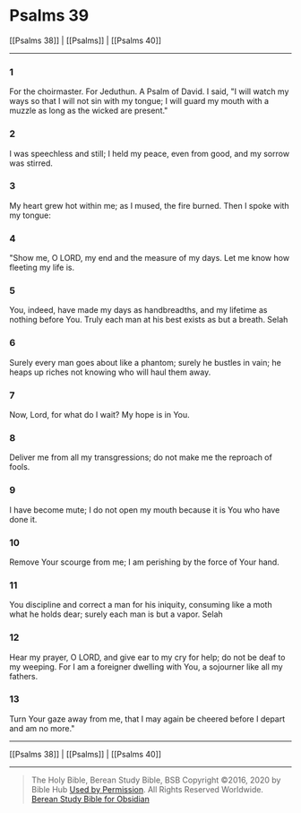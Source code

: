 # Psalms 39

[[Psalms 38]] | [[Psalms]] | [[Psalms 40]]

---

### 1
For the choirmaster. For Jeduthun. A Psalm of David. I said, "I will watch my ways so that I will not sin with my tongue; I will guard my mouth with a muzzle as long as the wicked are present."

### 2
I was speechless and still; I held my peace, even from good, and my sorrow was stirred.

### 3
My heart grew hot within me; as I mused, the fire burned. Then I spoke with my tongue:

### 4
"Show me, O LORD, my end and the measure of my days. Let me know how fleeting my life is.

### 5
You, indeed, have made my days as handbreadths, and my lifetime as nothing before You. Truly each man at his best exists as but a breath. Selah

### 6
Surely every man goes about like a phantom; surely he bustles in vain; he heaps up riches not knowing who will haul them away.

### 7
Now, Lord, for what do I wait? My hope is in You.

### 8
Deliver me from all my transgressions; do not make me the reproach of fools.

### 9
I have become mute; I do not open my mouth because it is You who have done it.

### 10
Remove Your scourge from me; I am perishing by the force of Your hand.

### 11
You discipline and correct a man for his iniquity, consuming like a moth what he holds dear; surely each man is but a vapor. Selah

### 12
Hear my prayer, O LORD, and give ear to my cry for help; do not be deaf to my weeping. For I am a foreigner dwelling with You, a sojourner like all my fathers.

### 13
Turn Your gaze away from me, that I may again be cheered before I depart and am no more."

---

[[Psalms 38]] | [[Psalms]] | [[Psalms 40]]

---

> The Holy Bible, Berean Study Bible, BSB
> Copyright &copy;2016, 2020 by Bible Hub
> [Used by Permission](https://berean.bible/terms.htm). All Rights Reserved Worldwide.
> [Berean Study Bible for Obsidian](https://github.com/gapmiss/berean-study-bible-for-obsidian)</small>

